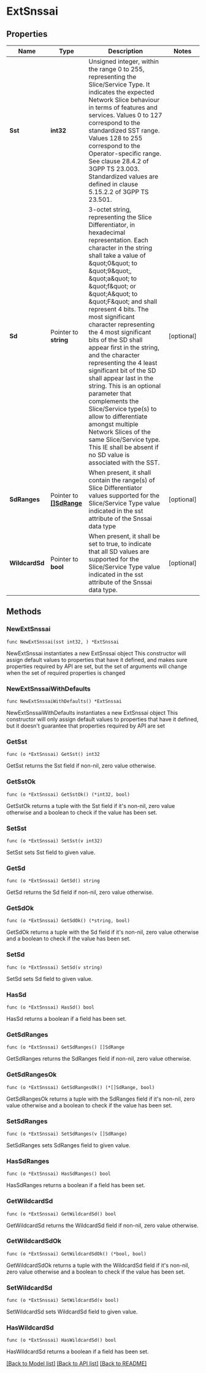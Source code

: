 # ExtSnssai

## Properties

Name | Type | Description | Notes
------------ | ------------- | ------------- | -------------
**Sst** | **int32** | Unsigned integer, within the range 0 to 255, representing the Slice/Service Type.  It indicates the expected Network Slice behaviour in terms of features and services. Values 0 to 127 correspond to the standardized SST range. Values 128 to 255 correspond  to the Operator-specific range. See clause 28.4.2 of 3GPP TS 23.003. Standardized values are defined in clause 5.15.2.2 of 3GPP TS 23.501.   | 
**Sd** | Pointer to **string** | 3-octet string, representing the Slice Differentiator, in hexadecimal representation. Each character in the string shall take a value of \&quot;0\&quot; to \&quot;9\&quot;, \&quot;a\&quot; to \&quot;f\&quot; or \&quot;A\&quot; to \&quot;F\&quot; and shall represent 4 bits. The most significant character representing the 4 most significant bits of the SD shall appear first in the string, and the character representing the 4 least significant bit of the SD shall appear last in the string. This is an optional parameter that complements the Slice/Service type(s) to allow to  differentiate amongst multiple Network Slices of the same Slice/Service type. This IE shall be absent if no SD value is associated with the SST.  | [optional] 
**SdRanges** | Pointer to [**[]SdRange**](SdRange.md) | When present, it shall contain the range(s) of Slice Differentiator values supported for the Slice/Service Type value indicated in the sst attribute of the Snssai data type  | [optional] 
**WildcardSd** | Pointer to **bool** | When present, it shall be set to true, to indicate that all SD values are supported for the Slice/Service Type value indicated in the sst attribute of the Snssai data type.  | [optional] 

## Methods

### NewExtSnssai

`func NewExtSnssai(sst int32, ) *ExtSnssai`

NewExtSnssai instantiates a new ExtSnssai object
This constructor will assign default values to properties that have it defined,
and makes sure properties required by API are set, but the set of arguments
will change when the set of required properties is changed

### NewExtSnssaiWithDefaults

`func NewExtSnssaiWithDefaults() *ExtSnssai`

NewExtSnssaiWithDefaults instantiates a new ExtSnssai object
This constructor will only assign default values to properties that have it defined,
but it doesn't guarantee that properties required by API are set

### GetSst

`func (o *ExtSnssai) GetSst() int32`

GetSst returns the Sst field if non-nil, zero value otherwise.

### GetSstOk

`func (o *ExtSnssai) GetSstOk() (*int32, bool)`

GetSstOk returns a tuple with the Sst field if it's non-nil, zero value otherwise
and a boolean to check if the value has been set.

### SetSst

`func (o *ExtSnssai) SetSst(v int32)`

SetSst sets Sst field to given value.


### GetSd

`func (o *ExtSnssai) GetSd() string`

GetSd returns the Sd field if non-nil, zero value otherwise.

### GetSdOk

`func (o *ExtSnssai) GetSdOk() (*string, bool)`

GetSdOk returns a tuple with the Sd field if it's non-nil, zero value otherwise
and a boolean to check if the value has been set.

### SetSd

`func (o *ExtSnssai) SetSd(v string)`

SetSd sets Sd field to given value.

### HasSd

`func (o *ExtSnssai) HasSd() bool`

HasSd returns a boolean if a field has been set.

### GetSdRanges

`func (o *ExtSnssai) GetSdRanges() []SdRange`

GetSdRanges returns the SdRanges field if non-nil, zero value otherwise.

### GetSdRangesOk

`func (o *ExtSnssai) GetSdRangesOk() (*[]SdRange, bool)`

GetSdRangesOk returns a tuple with the SdRanges field if it's non-nil, zero value otherwise
and a boolean to check if the value has been set.

### SetSdRanges

`func (o *ExtSnssai) SetSdRanges(v []SdRange)`

SetSdRanges sets SdRanges field to given value.

### HasSdRanges

`func (o *ExtSnssai) HasSdRanges() bool`

HasSdRanges returns a boolean if a field has been set.

### GetWildcardSd

`func (o *ExtSnssai) GetWildcardSd() bool`

GetWildcardSd returns the WildcardSd field if non-nil, zero value otherwise.

### GetWildcardSdOk

`func (o *ExtSnssai) GetWildcardSdOk() (*bool, bool)`

GetWildcardSdOk returns a tuple with the WildcardSd field if it's non-nil, zero value otherwise
and a boolean to check if the value has been set.

### SetWildcardSd

`func (o *ExtSnssai) SetWildcardSd(v bool)`

SetWildcardSd sets WildcardSd field to given value.

### HasWildcardSd

`func (o *ExtSnssai) HasWildcardSd() bool`

HasWildcardSd returns a boolean if a field has been set.


[[Back to Model list]](../README.md#documentation-for-models) [[Back to API list]](../README.md#documentation-for-api-endpoints) [[Back to README]](../README.md)


